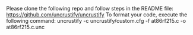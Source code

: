 Please clone the following repo and follow steps in the README file:
https://github.com/uncrustify/uncrustify
To format your code, execute the following command:
uncrustify -c uncrustify/custom.cfg -f at86rf215.c -o at86rf215.c.unc
